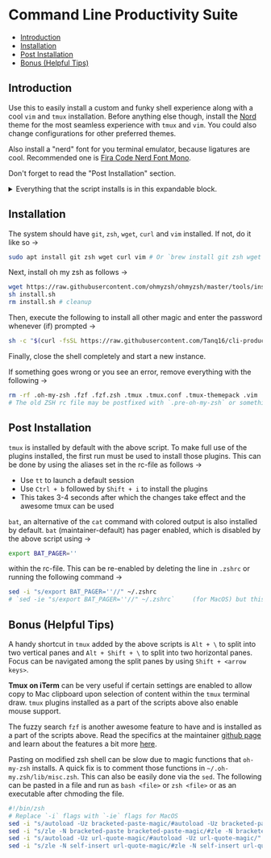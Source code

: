 # Command Line Productivity Suite

* [Introduction](#introduction)
* [Installation](#installation)
* [Post Installation](#post-installation)
* [Bonus (Helpful Tips)](#bonus-helpful-tips)

## Introduction

Use this to easily install a custom and funky shell experience along with a cool `vim` and `tmux` installation. Before anything else though, install the [Nord](https://www.nordtheme.com/) theme for the most seamless experience with `tmux` and `vim`. You could also change configurations for other preferred themes.

Also install a "nerd" font for you terminal emulator, because ligatures are cool. Recommended one is [Fira Code Nerd Font Mono](https://github.com/ryanoasis/nerd-fonts/releases/download/v2.1.0/FiraCode.zip).

Don't forget to read the "Post Installation" section.

<details>
<summary>Everything that the script installs is in this expandable block.</summary>

1. Oh-My-Zsh custom shell with [spaceship-prompt](https://spaceship-prompt.sh/) theme
2. Fuzzy finder (`fzf`) for awesome productivity
3. Syntax highlighting for command line
3. Auto-completion on command line
4. Tmux with mouse and other quality of life improvements
5. SpaceVim for a flashy vim experience
6. Nord theme for tmux and vim

</details>

## Installation

The system should have `git`, `zsh`, `wget`, `curl` and `vim` installed. If not, do it like so &rarr;

```bash
sudo apt install git zsh wget curl vim # Or `brew install git zsh wget curl vim` for MacOS
```

Next, install oh my zsh as follows &rarr;

```bash
wget https://raw.githubusercontent.com/ohmyzsh/ohmyzsh/master/tools/install.sh 2>/dev/null
sh install.sh
rm install.sh # cleanup
```

Then, execute the following to install all other magic and enter the password whenever (if) prompted &rarr;

```bash
sh -c "$(curl -fsSL https://raw.githubusercontent.com/Tanq16/cli-productivity-suite/master/install_zsh.sh)"
```

Finally, close the shell completely and start a new instance.

If something goes wrong or you see an error, remove everything with the following &rarr;

```bash
rm -rf .oh-my-zsh .fzf .fzf.zsh .tmux .tmux.conf .tmux-themepack .vim .vimrc .SpaceVim .SpaceVim.d .zshrc
# The old ZSH rc file may be postfixed with `.pre-oh-my-zsh` or something similar.
```

## Post Installation

`tmux` is installed by default with the above script. To make full use of the plugins installed, the first run must be used to install those plugins. This can be done by using the aliases set in the rc-file as follows &rarr;

* Use `tt` to launch a default session
* Use `Ctrl + b` followed by `Shift + i` to install the plugins
* This takes 3-4 seconds after which the changes take effect and the awesome tmux can be used

`bat`, an alternative of the `cat` command with colored output is also installed by default. `bat` (maintainer-default) has pager enabled, which is disabled by the above script using &rarr;

```bash
export BAT_PAGER=''
```

within the rc-file. This can be re-enabled by deleting the line in `.zshrc` or running the following command &rarr;

```bash
sed -i "s/export BAT_PAGER=''//" ~/.zshrc
# `sed -ie "s/export BAT_PAGER=''//" ~/.zshrc`     (for MacOS) but this will save .zshrce as backup
```

## Bonus (Helpful Tips)

A handy shortcut in `tmux` added by the above scripts is `Alt + \` to split into two vertical panes and `Alt + Shift + \` to split into two horizontal panes. Focus can be navigated among the split panes by using `Shift + <arrow keys>`.

**Tmux on iTerm** can be very useful if certain settings are enabled to allow copy to Mac clipboard upon selection of content within the `tmux` terminal draw. `tmux` plugins installed as a part of the scripts above also enable mouse support.

The fuzzy search `fzf` is another awesome feature to have and is installed as a part of the scripts above. Read the specifics at the maintainer [github page](https://github.com/junegunn/fzf) and learn about the features a bit more [here](https://medium.com/better-programming/boost-your-command-line-productivity-with-fuzzy-finder-985aa162ba5d).

Pasting on modified zsh shell can be slow due to magic functions that `oh-my-zsh` installs. A quick fix is to comment those functions in `~/.oh-my.zsh/lib/misc.zsh`. This can also be easily done via the `sed`. The following can be pasted in a file and run as `bash <file>` or `zsh <file>` or as an executable after chmoding the file.

```bash
#!/bin/zsh
# Replace `-i` flags with `-ie` flags for MacOS
sed -i "s/autoload -Uz bracketed-paste-magic/#autoload -Uz bracketed-paste-magic/" ~/.oh-my-zsh/lib/misc.zsh
sed -i "s/zle -N bracketed-paste bracketed-paste-magic/#zle -N bracketed-paste bracketed-paste-magic/" ~/.oh-my-zsh/lib/misc.zsh
sed -i "s/autoload -Uz url-quote-magic/#autoload -Uz url-quote-magic/" ~/.oh-my-zsh/lib/misc.zsh
sed -i "s/zle -N self-insert url-quote-magic/#zle -N self-insert url-quote-magic/" ~/.oh-my-zsh/lib/misc.zsh
```
